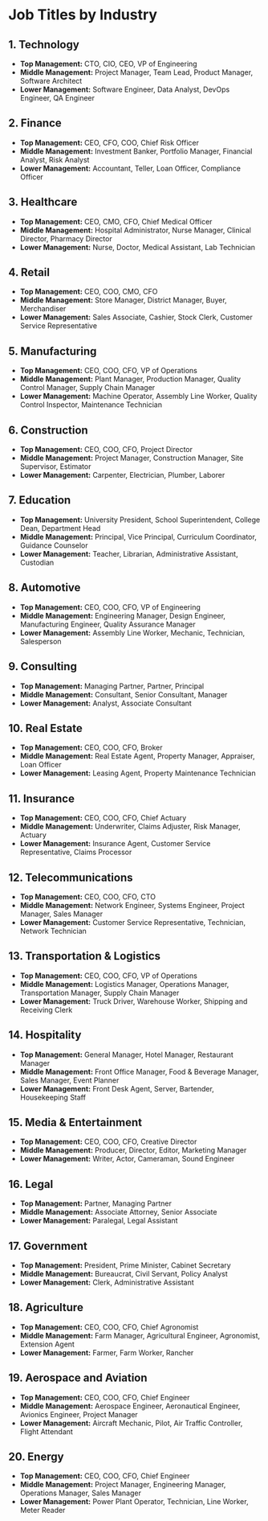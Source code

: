 # Job Titles by Industry

## 1. Technology

- **Top Management:** CTO, CIO, CEO, VP of Engineering
- **Middle Management:** Project Manager, Team Lead, Product Manager, Software Architect
- **Lower Management:** Software Engineer, Data Analyst, DevOps Engineer, QA Engineer

## 2. Finance

- **Top Management:** CEO, CFO, COO, Chief Risk Officer
- **Middle Management:** Investment Banker, Portfolio Manager, Financial Analyst, Risk Analyst
- **Lower Management:** Accountant, Teller, Loan Officer, Compliance Officer

## 3. Healthcare

- **Top Management:** CEO, CMO, CFO, Chief Medical Officer
- **Middle Management:** Hospital Administrator, Nurse Manager, Clinical Director, Pharmacy Director
- **Lower Management:** Nurse, Doctor, Medical Assistant, Lab Technician

## 4. Retail

- **Top Management:** CEO, COO, CMO, CFO
- **Middle Management:** Store Manager, District Manager, Buyer, Merchandiser
- **Lower Management:** Sales Associate, Cashier, Stock Clerk, Customer Service Representative

## 5. Manufacturing

- **Top Management:** CEO, COO, CFO, VP of Operations
- **Middle Management:** Plant Manager, Production Manager, Quality Control Manager, Supply Chain Manager
- **Lower Management:** Machine Operator, Assembly Line Worker, Quality Control Inspector, Maintenance Technician

## 6. Construction

- **Top Management:** CEO, COO, CFO, Project Director
- **Middle Management:** Project Manager, Construction Manager, Site Supervisor, Estimator
- **Lower Management:** Carpenter, Electrician, Plumber, Laborer

## 7. Education

- **Top Management:** University President, School Superintendent, College Dean, Department Head
- **Middle Management:** Principal, Vice Principal, Curriculum Coordinator, Guidance Counselor
- **Lower Management:** Teacher, Librarian, Administrative Assistant, Custodian

## 8. Automotive

- **Top Management:** CEO, COO, CFO, VP of Engineering
- **Middle Management:** Engineering Manager, Design Engineer, Manufacturing Engineer, Quality Assurance Manager
- **Lower Management:** Assembly Line Worker, Mechanic, Technician, Salesperson

## 9. Consulting

- **Top Management:** Managing Partner, Partner, Principal
- **Middle Management:** Consultant, Senior Consultant, Manager
- **Lower Management:** Analyst, Associate Consultant

## 10. Real Estate

- **Top Management:** CEO, COO, CFO, Broker
- **Middle Management:** Real Estate Agent, Property Manager, Appraiser, Loan Officer
- **Lower Management:** Leasing Agent, Property Maintenance Technician

## 11. Insurance

- **Top Management:** CEO, COO, CFO, Chief Actuary
- **Middle Management:** Underwriter, Claims Adjuster, Risk Manager, Actuary
- **Lower Management:** Insurance Agent, Customer Service Representative, Claims Processor

## 12. Telecommunications

- **Top Management:** CEO, COO, CFO, CTO
- **Middle Management:** Network Engineer, Systems Engineer, Project Manager, Sales Manager
- **Lower Management:** Customer Service Representative, Technician, Network Technician

## 13. Transportation & Logistics

- **Top Management:** CEO, COO, CFO, VP of Operations
- **Middle Management:** Logistics Manager, Operations Manager, Transportation Manager, Supply Chain Manager
- **Lower Management:** Truck Driver, Warehouse Worker, Shipping and Receiving Clerk

## 14. Hospitality

- **Top Management:** General Manager, Hotel Manager, Restaurant Manager
- **Middle Management:** Front Office Manager, Food & Beverage Manager, Sales Manager, Event Planner
- **Lower Management:** Front Desk Agent, Server, Bartender, Housekeeping Staff

## 15. Media & Entertainment

- **Top Management:** CEO, COO, CFO, Creative Director
- **Middle Management:** Producer, Director, Editor, Marketing Manager
- **Lower Management:** Writer, Actor, Cameraman, Sound Engineer

## 16. Legal

- **Top Management:** Partner, Managing Partner
- **Middle Management:** Associate Attorney, Senior Associate
- **Lower Management:** Paralegal, Legal Assistant

## 17. Government

- **Top Management:** President, Prime Minister, Cabinet Secretary
- **Middle Management:** Bureaucrat, Civil Servant, Policy Analyst
- **Lower Management:** Clerk, Administrative Assistant

## 18. Agriculture

- **Top Management:** CEO, COO, CFO, Chief Agronomist
- **Middle Management:** Farm Manager, Agricultural Engineer, Agronomist, Extension Agent
- **Lower Management:** Farmer, Farm Worker, Rancher

## 19. Aerospace and Aviation

- **Top Management:** CEO, COO, CFO, Chief Engineer
- **Middle Management:** Aerospace Engineer, Aeronautical Engineer, Avionics Engineer, Project Manager
- **Lower Management:** Aircraft Mechanic, Pilot, Air Traffic Controller, Flight Attendant

## 20. Energy

- **Top Management:** CEO, COO, CFO, Chief Engineer
- **Middle Management:** Project Manager, Engineering Manager, Operations Manager, Sales Manager
- **Lower Management:** Power Plant Operator, Technician, Line Worker, Meter Reader
